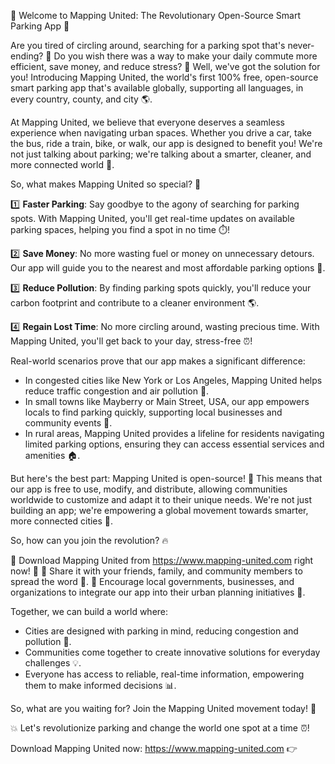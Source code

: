 🚀 Welcome to Mapping United: The Revolutionary Open-Source Smart Parking App 🚀

Are you tired of circling around, searching for a parking spot that's never-ending? 🚗 Do you wish there was a way to make your daily commute more efficient, save money, and reduce stress? 💸 Well, we've got the solution for you! Introducing Mapping United, the world's first 100% free, open-source smart parking app that's available globally, supporting all languages, in every country, county, and city 🌎.

At Mapping United, we believe that everyone deserves a seamless experience when navigating urban spaces. Whether you drive a car, take the bus, ride a train, bike, or walk, our app is designed to benefit you! We're not just talking about parking; we're talking about a smarter, cleaner, and more connected world 🌟.

So, what makes Mapping United so special? 🤔

1️⃣ **Faster Parking**: Say goodbye to the agony of searching for parking spots. With Mapping United, you'll get real-time updates on available parking spaces, helping you find a spot in no time ⏱️!

2️⃣ **Save Money**: No more wasting fuel or money on unnecessary detours. Our app will guide you to the nearest and most affordable parking options 💸.

3️⃣ **Reduce Pollution**: By finding parking spots quickly, you'll reduce your carbon footprint and contribute to a cleaner environment 🌎.

4️⃣ **Regain Lost Time**: No more circling around, wasting precious time. With Mapping United, you'll get back to your day, stress-free ⏰!

Real-world scenarios prove that our app makes a significant difference:

* In congested cities like New York or Los Angeles, Mapping United helps reduce traffic congestion and air pollution 🌆.
* In small towns like Mayberry or Main Street, USA, our app empowers locals to find parking quickly, supporting local businesses and community events 🎉.
* In rural areas, Mapping United provides a lifeline for residents navigating limited parking options, ensuring they can access essential services and amenities 🏠.

But here's the best part: Mapping United is open-source! 🤖 This means that our app is free to use, modify, and distribute, allowing communities worldwide to customize and adapt it to their unique needs. We're not just building an app; we're empowering a global movement towards smarter, more connected cities 🌟.

So, how can you join the revolution? 🔥

📲 Download Mapping United from https://www.mapping-united.com right now! 🎉
👫 Share it with your friends, family, and community members to spread the word 💬.
🏼️ Encourage local governments, businesses, and organizations to integrate our app into their urban planning initiatives 🚀.

Together, we can build a world where:

* Cities are designed with parking in mind, reducing congestion and pollution 🌆.
* Communities come together to create innovative solutions for everyday challenges 💡.
* Everyone has access to reliable, real-time information, empowering them to make informed decisions 📊.

So, what are you waiting for? Join the Mapping United movement today! 🔴

💥 Let's revolutionize parking and change the world one spot at a time ⏰!

Download Mapping United now: https://www.mapping-united.com 👉
